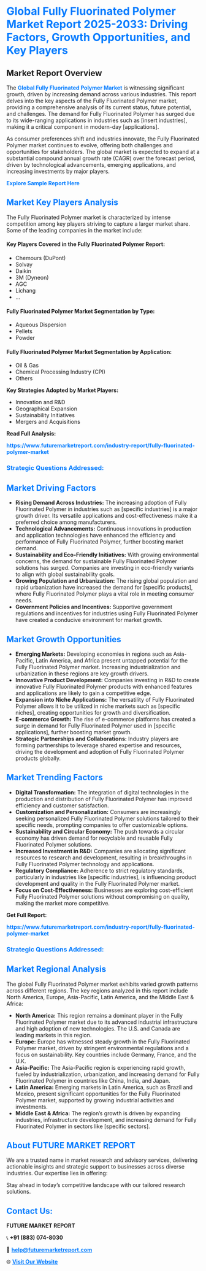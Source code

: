 <h1 style="color: #007BFF;">Global Fully Fluorinated Polymer Market Report 2025-2033: Driving Factors, Growth Opportunities, and Key Players</h1>

<section id="overview">
<h2>Market Report Overview</h2>
<p>The <a href="https://www.futuremarketreport.com/industry-report/fully-fluorinated-polymer-market" style="color: #007BFF; text-decoration: none;"><strong>Global Fully Fluorinated Polymer Market</strong></a> is witnessing significant growth, driven by increasing demand across various industries. This report delves into the key aspects of the Fully Fluorinated Polymer market, providing a comprehensive analysis of its current status, future potential, and challenges. The demand for Fully Fluorinated Polymer has surged due to its wide-ranging applications in industries such as [insert industries], making it a critical component in modern-day [applications].</p>
<p>As consumer preferences shift and industries innovate, the Fully Fluorinated Polymer market continues to evolve, offering both challenges and opportunities for stakeholders. The global market is expected to expand at a substantial compound annual growth rate (CAGR) over the forecast period, driven by technological advancements, emerging applications, and increasing investments by major players.</p>
</section>

<section id="overview">
<p><a href="https://www.futuremarketreport.com/request-sample/reportId=102840" style="color: #007BFF; text-decoration: none;"><strong>Explore Sample Report Here</strong></a></p>
</section>

<section id="key-players">
<h2 style="color: #007BFF;">Market Key Players Analysis</h2>
<p>The Fully Fluorinated Polymer market is characterized by intense competition among key players striving to capture a larger market share. Some of the leading companies in the market include:</p>
<h4>Key Players Covered in the Fully Fluorinated Polymer Report:</h4>
<ul><li>Chemours (DuPont)</li><li>Solvay</li><li>Daikin</li><li>3M (Dyneon)</li><li>AGC</li><li>Lichang</li><li>...</li></ul>
<h4>Fully Fluorinated Polymer Market Segmentation by Type:</h4>
<ul><li>Aqueous Dispersion</li><li>Pellets</li><li>Powder</li></ul>

<h4>Fully Fluorinated Polymer Market Segmentation by Application:</h4>
<ul><li>Oil &amp; Gas</li><li>Chemical Processing Industry (CPI)</li><li>Others</li></ul>
<p><strong>Key Strategies Adopted by Market Players:</strong></p>
<ul>
<li>Innovation and R&D</li>
<li>Geographical Expansion</li>
<li>Sustainability Initiatives</li>
<li>Mergers and Acquisitions</li>
</ul>
</section>

<section>
<p><strong>Read Full Analysis: </strong></p><a href="https://www.futuremarketreport.com/industry-report/fully-fluorinated-polymer-market" style="color: #007BFF; text-decoration: none;"><strong>https://www.futuremarketreport.com/industry-report/fully-fluorinated-polymer-market</strong></a>
<h3 style="color: #007BFF;">Strategic Questions Addressed:</h3>
</section>

<section id="driving-factors">
<h2 style="color: #007BFF;">Market Driving Factors</h2>
<ul>
<li><strong>Rising Demand Across Industries:</strong> The increasing adoption of Fully Fluorinated Polymer in industries such as [specific industries] is a major growth driver. Its versatile applications and cost-effectiveness make it a preferred choice among manufacturers.</li>
<li><strong>Technological Advancements:</strong> Continuous innovations in production and application technologies have enhanced the efficiency and performance of Fully Fluorinated Polymer, further boosting market demand.</li>
<li><strong>Sustainability and Eco-Friendly Initiatives:</strong> With growing environmental concerns, the demand for sustainable Fully Fluorinated Polymer solutions has surged. Companies are investing in eco-friendly variants to align with global sustainability goals.</li>
<li><strong>Growing Population and Urbanization:</strong> The rising global population and rapid urbanization have increased the demand for [specific products], where Fully Fluorinated Polymer plays a vital role in meeting consumer needs.</li>
<li><strong>Government Policies and Incentives:</strong> Supportive government regulations and incentives for industries using Fully Fluorinated Polymer have created a conducive environment for market growth.</li>
</ul>
</section>

<section id="growth-opportunities">
<h2 style="color: #007BFF;">Market Growth Opportunities</h2>
<ul>
<li><strong>Emerging Markets:</strong> Developing economies in regions such as Asia-Pacific, Latin America, and Africa present untapped potential for the Fully Fluorinated Polymer market. Increasing industrialization and urbanization in these regions are key growth drivers.</li>
<li><strong>Innovative Product Development:</strong> Companies investing in R&D to create innovative Fully Fluorinated Polymer products with enhanced features and applications are likely to gain a competitive edge.</li>
<li><strong>Expansion into Niche Applications:</strong> The versatility of Fully Fluorinated Polymer allows it to be utilized in niche markets such as [specific niches], creating opportunities for growth and diversification.</li>
<li><strong>E-commerce Growth:</strong> The rise of e-commerce platforms has created a surge in demand for Fully Fluorinated Polymer used in [specific applications], further boosting market growth.</li>
<li><strong>Strategic Partnerships and Collaborations:</strong> Industry players are forming partnerships to leverage shared expertise and resources, driving the development and adoption of Fully Fluorinated Polymer products globally.</li>
</ul>
</section>

<section id="trending-factors">
<h2 style="color: #007BFF;">Market Trending Factors</h2>
<ul>
<li><strong>Digital Transformation:</strong> The integration of digital technologies in the production and distribution of Fully Fluorinated Polymer has improved efficiency and customer satisfaction.</li>
<li><strong>Customization and Personalization:</strong> Consumers are increasingly seeking personalized Fully Fluorinated Polymer solutions tailored to their specific needs, prompting companies to offer customizable options.</li>
<li><strong>Sustainability and Circular Economy:</strong> The push towards a circular economy has driven demand for recyclable and reusable Fully Fluorinated Polymer solutions.</li>
<li><strong>Increased Investment in R&D:</strong> Companies are allocating significant resources to research and development, resulting in breakthroughs in Fully Fluorinated Polymer technology and applications.</li>
<li><strong>Regulatory Compliance:</strong> Adherence to strict regulatory standards, particularly in industries like [specific industries], is influencing product development and quality in the Fully Fluorinated Polymer market.</li>
<li><strong>Focus on Cost-Effectiveness:</strong> Businesses are exploring cost-efficient Fully Fluorinated Polymer solutions without compromising on quality, making the market more competitive.</li>
</ul>
</section>

<section>
<p><strong>Get Full Report: </strong></p><a href="https://www.futuremarketreport.com/industry-report/fully-fluorinated-polymer-market" style="color: #007BFF; text-decoration: none;"><strong>https://www.futuremarketreport.com/industry-report/fully-fluorinated-polymer-market</strong></a>
<h3 style="color: #007BFF;">Strategic Questions Addressed:</h3>
</section>


<section id="regional-analysis">
<h2 style="color: #007BFF;">Market Regional Analysis</h2>
<p>The global Fully Fluorinated Polymer market exhibits varied growth patterns across different regions. The key regions analyzed in this report include North America, Europe, Asia-Pacific, Latin America, and the Middle East & Africa:</p>
<ul>
<li><strong>North America:</strong> This region remains a dominant player in the Fully Fluorinated Polymer market due to its advanced industrial infrastructure and high adoption of new technologies. The U.S. and Canada are leading markets in this region.</li>
<li><strong>Europe:</strong> Europe has witnessed steady growth in the Fully Fluorinated Polymer market, driven by stringent environmental regulations and a focus on sustainability. Key countries include Germany, France, and the U.K.</li>
<li><strong>Asia-Pacific:</strong> The Asia-Pacific region is experiencing rapid growth, fueled by industrialization, urbanization, and increasing demand for Fully Fluorinated Polymer in countries like China, India, and Japan.</li>
<li><strong>Latin America:</strong> Emerging markets in Latin America, such as Brazil and Mexico, present significant opportunities for the Fully Fluorinated Polymer market, supported by growing industrial activities and investments.</li>
<li><strong>Middle East & Africa:</strong> The region’s growth is driven by expanding industries, infrastructure development, and increasing demand for Fully Fluorinated Polymer in sectors like [specific sectors].</li>
</ul>
</section>

<footer>
<h2 style="color: #007BFF;">About FUTURE MARKET REPORT</h2>
<p>We are a trusted name in market research and advisory services, delivering actionable insights and strategic support to businesses across diverse industries. Our expertise lies in offering:</p>

<p>Stay ahead in today’s competitive landscape with our tailored research solutions.</p>

<h2 style="color: #007BFF;">Contact Us:</h2>
<p><strong>FUTURE MARKET REPORT</strong></p>
<p>📞 <strong>+91 (883) 074-8030</strong></p>
<p>📧 <strong><a href="mailto:help@futuremarketreport.com" style="color: #007BFF;">help@futuremarketreport.com</a></strong></p>
<p>🌐 <strong><a href="https://www.futuremarketreport.com/" style="color: #007BFF;">Visit Our Website</a></strong></p>
</footer>